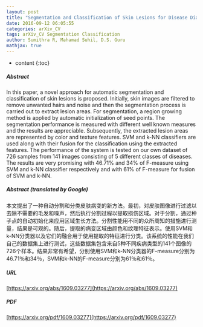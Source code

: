 ```yaml
---
layout: post
title: "Segmentation and Classification of Skin Lesions for Disease Diagnosis"
date: 2016-09-12 06:05:55
categories: arXiv_CV
tags: arXiv_CV Segmentation Classification
author: Sumithra R, Mahamad Suhil, D.S. Guru
mathjax: true
---
```


* content
{:toc}

##### Abstract
In this paper, a novel approach for automatic segmentation and classification of skin lesions is proposed. Initially, skin images are filtered to remove unwanted hairs and noise and then the segmentation process is carried out to extract lesion areas. For segmentation, a region growing method is applied by automatic initialization of seed points. The segmentation performance is measured with different well known measures and the results are appreciable. Subsequently, the extracted lesion areas are represented by color and texture features. SVM and k-NN classifiers are used along with their fusion for the classification using the extracted features. The performance of the system is tested on our own dataset of 726 samples from 141 images consisting of 5 different classes of diseases. The results are very promising with 46.71% and 34% of F-measure using SVM and k-NN classifier respectively and with 61% of F-measure for fusion of SVM and k-NN.

##### Abstract (translated by Google)
本文提出了一种自动分割和分类皮肤病变的新方法。最初，对皮肤图像进行过滤以去除不需要的毛发和噪声，然后执行分割过程以提取损伤区域。对于分割，通过种子点的自动初始化来应用区域生长方法。分割性能用不同的众所周知的措施进行测量，结果是可观的。随后，提取的病变区域由颜色和纹理特征表示。使用SVM和k-NN分类器以及它们的融合用于使用提取的特征进行分类。该系统的性能在我们自己的数据集上进行测试，这些数据集包含来自5种不同疾病类型的141个图像的726个样本。结果非常有希望，分别使用SVM和k-NN分类器的F-measure分别为46.71％和34％，SVM和k-NN的F-measure分别为61％和61％。

##### URL
[https://arxiv.org/abs/1609.03277](https://arxiv.org/abs/1609.03277)

##### PDF
[https://arxiv.org/pdf/1609.03277](https://arxiv.org/pdf/1609.03277)

